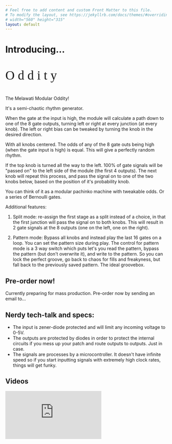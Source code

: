 ```yaml
---
# Feel free to add content and custom Front Matter to this file.
# To modify the layout, see https://jekyllrb.com/docs/themes/#overriding-theme-defaults
# width="560" height="315"
layout: default
---
```


# Introducing...
<p style="font-family:Melawati; font-size:40px">O d d i t y</p>

The Melawati Modular Oddity!

It's a semi-chaotic rhythm generator.

When the gate at the input is high, the module will calculate a path down to one of the 8 gate outputs, turning left or right at every junction (at every knob). The left or right bias can be tweaked by turning the knob in the desired direction. 

With all knobs centered. The odds of any of the 8 gate outs being high (when the gate input is high) is equal. This will give a perfectly random rhythm.

If the top knob is turned all the way to the left. 100% of gate signals will be "passed on" to the left side of the module (the first 4 outputs). The next knob will repeat this process, and pass the signal on to one of the two knobs below, based on the position of it's probability knob.

You can think of it as a modular pachinko machine with tweakable odds. Or a series of Bernoulli gates.

Additional features: 

1. Split mode: re-assign the first stage as a split instead of a choice, in that the first junction will pass the signal on to both knobs. This will result in 2 gate signals at the 8 outputs (one on the left, one on the right).

2. Pattern mode: Bypass all knobs and instead play the last 16 gates on a loop. You can set the pattern size during play. The control for pattern mode is a 3 way switch which puts let's you read the pattern, bypass the pattern (but don't overwrite it), and write to the pattern. So you can lock the perfect groove, go back to chaos for fills and freakyness, but fall back to the previously saved pattern. The ideal groovebox.

## Pre-order now!
Currently preparing for mass production. Pre-order now by sending an email to...

## Nerdy tech-talk and specs:
- The input is zener-diode protected and will limit any incoming voltage to 0-5V.
- The outputs are protected by diodes in order to protect the internal circuits if you
mess up your patch and route outputs to outputs. Just in case.
- The signals are processes by a microcontroller. It doesn't have infinite speed so if you
start inputting signals with extremely high clock rates, things will get funky.

## Videos
<div class="video-container">
<iframe src="https://www.youtube.com/embed/LshBUvlg3gQ" title="YouTube video player" frameborder="0" allow="accelerometer; autoplay; clipboard-write; encrypted-media; gyroscope; picture-in-picture; web-share" allowfullscreen></iframe>
</div>